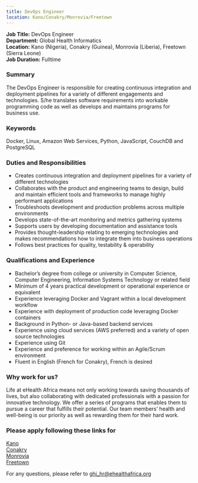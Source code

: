 ```yaml
---
title: DevOps Engineer
location: Kano/Conakry/Monrovia/Freetown
---
```

**Job Title:** DevOps Engineer  
**Department:** Global Health Informatics  
**Location:** Kano (Nigeria), Conakry (Guinea), Monrovia (Liberia), Freetown (Sierra Leone)  
**Job Duration:** Fulltime

### Summary
The DevOps Engineer is responsible for creating continuous integration and deployment pipelines for a variety of different engagements and technologies. S/he translates software requirements into workable programming code as well as develops and maintains programs for business use.

### Keywords
Docker, Linux, Amazon Web Services, Python, JavaScript, CouchDB and PostgreSQL

### Duties and Responsibilities

* Creates continuous integration and deployment pipelines for a variety of different technologies
* Collaborates with the product and engineering teams to design, build and maintain efficient tools and frameworks to manage highly performant applications
* Troubleshoots development and production problems across multiple environments
* Develops state-of-the-art monitoring and metrics gathering systems
* Supports users by developing documentation and assistance tools
* Provides thought-leadership relating to emerging technologies and makes recommendations how to integrate them into business operations
* Follows best practices for quality, testability & operability

### Qualifications and Experience

* Bachelor’s degree from college or university in Computer Science, Computer Engineering, Information Systems Technology or related field
* Minimum of 4 years practical development or operational experience or equivalent
* Experience leveraging Docker and Vagrant within a local development workflow  
* Experience with deployment of production code leveraging Docker containers
* Background in Python- or Java-based backend services
* Experience using cloud services (AWS preferred) and a variety of open source technologies
* Experience using Git
* Experience and preference for working within an Agile/Scrum environment
* Fluent in English (French for Conakry), French is desired

### Why work for us?
Life at eHealth Africa means not only working towards saving thousands of lives, but also collaborating with dedicated professionals with a passion for innovative technology. We offer a series of programs that enables them to pursue a career that fulfills their potential. Our team members’ health and well-being is our priority as well as rewarding them for their hard work.

### Please apply following these links for
[Kano](http://ehealthafrica.applytojob.com/apply/yCP4zr/DevOps-Engineer)  
[Conakry](http://ehealthafrica.applytojob.com/apply/ItS7dd/DevOps-Engineer)   
[Monrovia](http://ehealthafrica.applytojob.com/apply/6FFgBT/DevOps-Engineer)  
[Freetown](http://ehealthafrica.applytojob.com/apply/8e5LzF/DevOps-Engineer)  

For any questions, please refer to [ghi_hr@ehealthafrica.org](mailto:ghi_hr@ehealthafrica.org)

